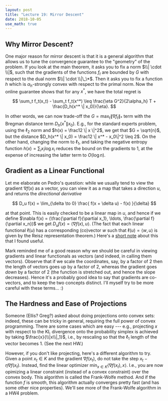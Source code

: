 ```yaml
---
layout: post
title: "Lecture 19: Mirror Descent"
date: 2018-10-05
use_math: true
---
```


## Why Mirror Descent?

One major reason for mirror descent is that it is a general algorithm
that allows us to tune the convergence guarantee to the "geometry" of
the problem. If you look at the main theorem, it asks you to fix a norm
$\\| \cdot \\|$, such that the gradients of the functions $f_t$ are
bounded by $G$ with respect to the dual norm $\\| \cdot \\|\_\*$. Then it
asks you to fix a function $h$ which is $\alpha_h$-strongly convex with
respect to the primal norm. Now the online guarantee shows that for any
$x^*$, we have the total regret is

$$ \sum_t f_t(x_t) - \sum_t f_t(x^*) \leq \frac{\eta G^2}{2\alpha_h} T +
\frac{D_h(x^* \| x_0)}{\eta}. $$

In other words, we can now trade-off the $G = \max_t \| \nabla f_t \|_*$
term with the Bregman distance term $D_h(x^* \| x_0)$. E.g., for the
standard experts problem, using the $\ell_2$ norm and $h(x) = \frac12 \|
x \|^2$, we get that $G = \sqrt{n}$, but the distance $D_h(x^* \| x_0) =
\frac12 \| x^* - x_0\|^2 \leq 2$. On the other hand, changing the norm
to $\ell_1$, and taking the negative entropy function $h(x) = \sum_i x_i
\log x_i$ reduces the bound on the gradients to $1$, at the expense of
increasing the latter term to $O(\log n)$.

## Gradient as a Linear Functional

Let me elaborate on Pedro's question: while we usually tend to view the
gradient $\nabla f(x)$ as a vector, you can view it as a map that takes
a direction $u$, and returns the _directional derivative_

$$ D_u f(x) = \lim_{\delta \to 0} \frac{ f(x + \delta u) - f(x) }{\delta} $$

at that point. This is easily checked to be a linear map in $u$, and
hence if we define $\nabla f(x) = (\frac{\partial f}{\partial x_1},
\ldots, \frac{\partial f}{\partial x_n})$ we get $D_u f(x) = \langle
\nabla f(x), u\rangle$.  (The fact that each linear functional $\ell(u)$
has a corresponding (co)vector $w$ such that $\ell(u) = \langle w,
u\rangle$ is given by the Reisz representation theorem.) Here's a [short
note](https://people.eecs.berkeley.edu/~roydong/fa17_files/lec02.pdf)
about this that I found useful.

Mark reminded me of a good reason why we should be careful in viewing
gradients and linear functionals as vectors (and indeed, in calling them
vectors). Observe that if we scale the coordinates, say, by a factor of
$2$ then the length of vectors goes up by a factor of $2$, whereas the
gradient goes *down* by a factor of $2$ (the function is stretched out,
and hence the slope decreases). Hence it's a probably good idea to say
that gradients are co-vectors, and to keep the two concepts distinct.
I'll myself try to be more careful with these terms... :)

## The Hardness and Ease of Projections

Someone (Ellis? Greg?) asked about doing projections onto convex sets:
indeed, these can be tricky in general, requiring the full power of convex
programming. There are some cases which are easy --- e.g., projecting
$x$ with respect to the KL divergence onto the probability simplex is
achieved by taking $\frac{x}{\\|x\\|_1}$, i.e., by rescaling so that the
$\ell_1$ length of the vector becomes $1$. (See the next HW.)

However, if you don't like projecting, here's a different algorithm to
try. Given a point $x_t \in K$ and the gradient $\nabla f(x_t)$, do not
take the step $x_t - \eta \nabla f(x_t)$. Instead, find the linear
optimizer $\min_{x \in K} \langle \nabla f(x_t), x \rangle$. I.e., you
are now opimizing a linear constraint (instead of a convex constraint)
over the convex body. This algorithm is called the Frank-Wolfe
method. And if the function $f$ is smooth, this algorithm actually
converges pretty fast (and has some other nice properties). We'll see
more of the Frank-Wolfe algorithm in a HW4 problem.

